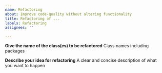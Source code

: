 ```yaml
---
name: Refactoring
about: Improve code-quality without altering functionality
title: Refactoring of ...
labels: Refactoring
assignees: ''

---
```


**Give the name of the class(es) to be refactored**
Class names including packages

**Describe your idea for refactoring**
A clear and concise description of what you want to happen
